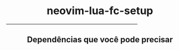 <h1 align="center">neovim-lua-fc-setup</h1>
<hr align="center" size="10" width="70%">
<h2 align="center">Dependências que você pode precisar</h2>
<p align="center">
  
</p>
